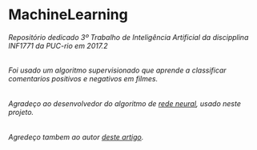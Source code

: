 # MachineLearning

###### Repositório dedicado 3º Trabalho de Inteligência Artificial da discipplina INF1771 da PUC-rio em 2017.2
###### Foi usado um algoritmo supervisionado que aprende a classificar comentarios positivos e negativos em filmes.
###### Agradeço ao desenvolvedor do algoritmo de [rede neural](https://github.com/codeplea/genann), usado neste projeto.
###### Agredeço tambem ao autor [deste artigo](https://machinelearnings.co/text-classification-using-neural-networks-f5cd7b8765c6).
